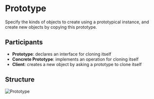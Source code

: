 # Prototype

Specify the kinds of objects to create using a prototypical instance, and create new objects by copying this prototype.

## Participants

* __Prototype__: declares an interface for cloning itself
* __Concrete Prototype__: implements an operation for cloning itself
* __Client__: creates a new object by asking a prototype to clone itself

## Structure

![Prototype](https://raw.githubusercontent.com/DocBrown85/design_patterns/master/images/prototype.svg)
